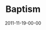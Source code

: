 ---
layout: message
category: message
series: "The Strong Challenge"
title: "Baptism"
date: 2011-11-19-00-00
message_id: 701
sc-permalink-url: "http://soundcloud.com/crdschurch/baptism-2"
audio: "http://s3.amazonaws.com/crossroads-media/messages/audio/strong07.mp3"
audio-duration: "14:54"
program: "http://s3.amazonaws.com/crossroads-media/documents/11_19-20_11Program.pdf"
description: "The challenges we've incorporated over the past weeks are all
important elements of the lives of disciples of Jesus. As we continue to engage with these rhythms and practices, we grow closer to God and spiritually strong."
video: "http://s3.amazonaws.com/crossroads-media/messages/video/strong07.mp4"
video-duration: "14:55"
yt-video-id: "-MgmTmhCTFU"
video-image: "http://s3.amazonaws.com/crossroads-media/images/strong07_still.jpg"
tag: 
 - strong-challenge
 - baptism
 - mingo
 - journey
 - program
 - strong-challenege
explicit: false
---